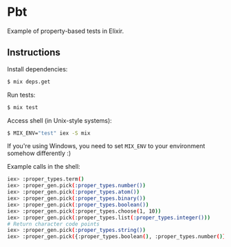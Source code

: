 # Pbt

Example of property-based tests in Elixir.

## Instructions

Install dependencies:

```bash
$ mix deps.get
```

Run tests:

```bash
$ mix test
```

Access shell (in Unix-style systems):

```bash
$ MIX_ENV="test" iex -S mix
```

If you're using Windows, you need to set `MIX_ENV` to your environment somehow differently :)

Example calls in the shell:

```bash
iex> :proper_types.term()
iex> :proper_gen.pick(:proper_types.number())
iex> :proper_gen.pick(:proper_types.atom())
iex> :proper_gen.pick(:proper_types.binary())
iex> :proper_gen.pick(:proper_types.boolean())
iex> :proper_gen.pick(:proper_types.choose(1, 10))
iex> :proper_gen.pick(:proper_types.list(:proper_types.integer()))
# Return character code points
iex> :proper_gen.pick(:proper_types.string())
iex> :proper_gen.pick({:proper_types.boolean(), :proper_types.number()})
```
